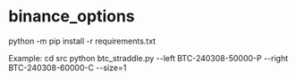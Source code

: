 # binance_options

python -m pip install -r requirements.txt 

Example:
cd src
python btc_straddle.py --left BTC-240308-50000-P --right BTC-240308-60000-C --size=1
